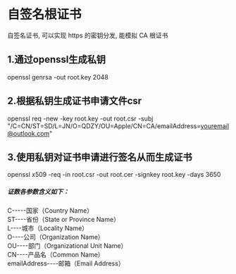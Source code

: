 # 自签名根证书
自签名证书, 可以实现 https 的密钥分发, 能模拟 CA 根证书

## 1.通过openssl生成私钥
openssl genrsa -out root.key 2048
## 2.根据私钥生成证书申请文件csr
openssl req -new -key root.key -out root.csr -subj "/C=CN/ST=SD/L=JN/O=QDZY/OU=Apple/CN=CA/emailAddress=youremail@outlook.com"
## 3.使用私钥对证书申请进行签名从而生成证书
openssl x509 -req -in root.csr -out root.cer -signkey root.key -days 3650


##### 证数各参数含义如下：
C-----国家（Country Name） </br>
ST----省份（State or Province Name）  </br>
L----城市（Locality Name）  </br>
O----公司（Organization Name）  </br>
OU----部门（Organizational Unit Name）  </br>
CN----产品名（Common Name）  </br>
emailAddress----邮箱（Email Address） </br>
